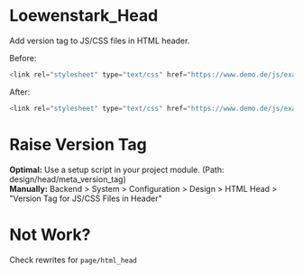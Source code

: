 Loewenstark_Head
============================================================

Add version tag to JS/CSS files in HTML header.

Before:
```javascript
<link rel="stylesheet" type="text/css" href="https://www.demo.de/js/example.css" />
```

After:
```javascript
<link rel="stylesheet" type="text/css" href="https://www.demo.de/js/example.css?v2" />
```

# Raise Version Tag
**Optimal:** Use a setup script in your project module. (Path: design/head/meta_version_tag)  
**Manually:** Backend > System > Configuration > Design > HTML Head > "Version Tag for JS/CSS Files in Header"

# Not Work?
Check rewrites for `page/html_head`